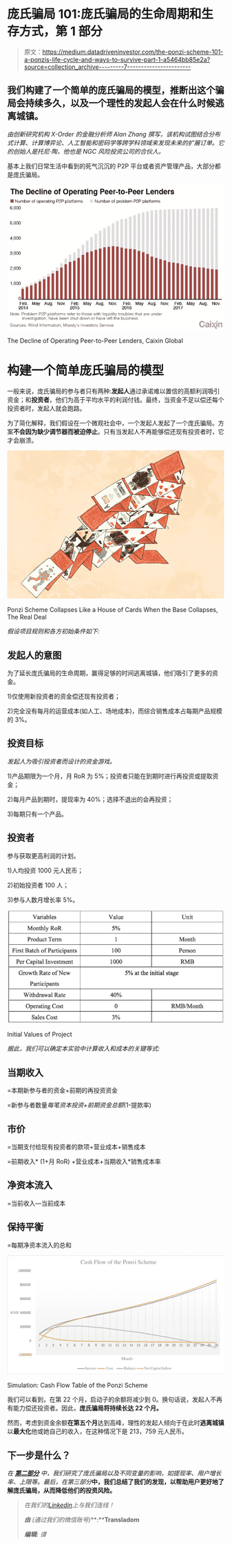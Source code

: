 # 庞氏骗局 101:庞氏骗局的生命周期和生存方式，第 1 部分

> 原文：<https://medium.datadriveninvestor.com/the-ponzi-scheme-101-a-ponzis-life-cycle-and-ways-to-survive-part-1-a5464bb85e2a?source=collection_archive---------7----------------------->

## 我们构建了一个简单的庞氏骗局的模型，推断出这个骗局会持续多久，以及一个理性的发起人会在什么时候逃离城镇。

*由创新研究机构 X-Order 的金融分析师 Alan Zhang 撰写，该机构试图结合分布式计算、计算博弈论、人工智能和密码学等跨学科领域来发现未来的扩展订单。它的创始人是托尼·陶，他也是 NGC 风险投资公司的合伙人。*

基本上我们日常生活中看到的死气沉沉的 P2P 平台或者资产管理产品，大部分都是庞氏骗局。

![](img/f6c6c3847f36d72f6811842072a3a9ec.png)

The Decline of Operating Peer-to-Peer Lenders, Caixin Global

# 构建一个简单庞氏骗局的模型

一般来说，庞氏骗局的参与者只有两种:**发起人**通过承诺难以置信的高额利润吸引资金；和**投资者**，他们为高于平均水平的利润付钱。最终，当资金不足以偿还每个投资者时，发起人就会跑路。

为了简化解释，我们假设在一个微观社会中，一个发起人发起了一个庞氏骗局。方案**不会因为缺少调节器而被迫停止**。只有当发起人不再能够偿还现有投资者时，它才会崩溃。

![](img/0a87b77194a578339e0e383900e23e4d.png)

Ponzi Scheme Collapses Like a House of Cards When the Base Collapses, The Real Deal

*假设项目规则和各方初始条件如下:*

## **发起人的意图**

为了延长庞氏骗局的生命周期，赢得足够的时间逃离城镇，他们吸引了更多的资金。

1)仅使用新投资者的资金偿还现有投资者；

2)完全没有每月的运营成本(如人工、场地成本)，而综合销售成本占每期产品规模的 3%。

## **投资目标**

*发起人为吸引投资者而设计的资金游戏。*

1)产品期限为一个月，月 RoR 为 5%；投资者只能在到期时进行再投资或提取资金；

2)每月产品到期时，提现率为 40%；选择不退出的会再投资；

3)每期只有一个产品。

## **投资者**

参与获取更高利润的计划。

1)人均投资 1000 元人民币；

2)初始投资者 100 人；

3)参与人数月增长率 5%。

![](img/da43207f27ede9157a2d3d0187cc79bd.png)

Initial Values of Project

*据此，我们可以确定本实验中计算收入和成本的关键等式:*

## **当期收入**

=本期新参与者的资金+前期的再投资资金

=新参与者数量*每笔资本投资+前期资金总额*(1-提款率)

## 市价

=当期支付给现有投资者的款项+营业成本+销售成本

=前期收入* (1+月 RoR) +营业成本+当期收入*销售成本率

## 净资本流入

=当前收入—当前成本

## 保持平衡

=每期净资本流入的总和

![](img/ba044100f513dc805a69de23fd86a889.png)

Simulation: Cash Flow Table of the Ponzi Scheme

我们可以看到，在第 22 个月，启动子的余额将减少到 0。换句话说，发起人不再有能力偿还投资者。因此，**庞氏骗局将持续长达 22 个月。**

然而，考虑到资金余额**在第五个月**达到高峰，理性的发起人倾向于在此时**逃离城镇**以**最大化**他或她自己的收入，在这种情况下是 213，759 元人民币。

## 下一步是什么？

*在* [***第二部分***](https://medium.com/@xorder/the-ponzi-scheme-101-a-ponzis-life-cycle-and-ways-to-survive-part-2-2a947fd48ac4) *中，我们研究了庞氏骗局以及不同变量的影响，如提现率、用户增长率、上限等。最后，在第三部分***中，我们总结了我们的发现，以帮助用户更好地了解庞氏骗局，从而降低他们的投资风险。**

> **在我们的*[*Linkedin*](http://linkedin.com/company/xorderglobal)*上与我们连线！**
> 
> ****由*** *(通过我们的微信账号)****:****Transladom**
> 
> ****编辑:*** *谭**